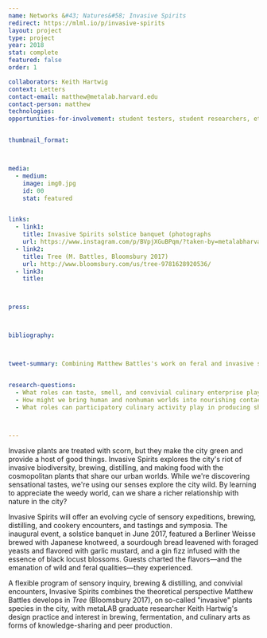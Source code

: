 ```yaml
---
name: Networks &#43; Natures&#58; Invasive Spirits
redirect: https://mlml.io/p/invasive-spirits
layout: project
type: project
year: 2018
stat: complete
featured: false
order: 1

collaborators: Keith Hartwig
context: Letters
contact-email: matthew@metalab.harvard.edu
contact-person: matthew
technologies:
opportunities-for-involvement: student testers, student researchers, etc


thumbnail_format:



media:
  - medium:
    image: img0.jpg
    id: 00
    stat: featured


links:
  - link1: 
    title: Invasive Spirits solstice banquet (photographs
    url: https://www.instagram.com/p/BVpjXGuBPqm/?taken-by=metalabharvard
  - link2: 
    title: Tree (M. Battles, Bloomsbury 2017)
    url: http://www.bloomsbury.com/us/tree-9781628920536/
  - link3:
    title: 



press:



bibliography:



tweet-summary: Combining Matthew Battles's work on feral and invasive species in the city with designer and graduate researcher Keith Hartwig's practice in brewing, placemaking, and beer production, Invasive Spirits takes a multisensory approach to urbanism—using our noses & palates as well as eyes & analytic minds—to produce knowledge that's fun, flavorful, & transformative.


research-questions:
  - What roles can taste, smell, and convivial culinary enterprise play in knowledge production?
  - How might we bring human and nonhuman worlds into nourishing contact through the senses?
  - What roles can participatory culinary activity play in producing shared understandings of sustainable and sustaining urban nature?



---
```



Invasive plants are treated with scorn, but they make the city green and provide a host of good things. Invasive Spirits explores the city's riot of invasive biodiversity, brewing, distilling, and making food with the cosmopolitan plants that share our urban worlds. While we're discovering sensational tastes, we're using our senses explore the city wild. By learning to appreciate the weedy world, can we share a richer relationship with nature in the city?

Invasive Spirits will offer an evolving cycle of sensory expeditions, brewing, distilling, and cookery encounters, and tastings and symposia. The inaugural event, a solstice banquet in June 2017, featured a Berliner Weisse brewed with Japanese knotweed, a sourdough bread leavened with foraged yeasts and flavored with garlic mustard, and a gin fizz infused with the essence of black locust blossoms. Guests charted the flavors—and the emanation of wild and feral qualities—they experienced. 

A flexible program of sensory inquiry, brewing & distilling, and convivial encounters, Invasive Spirits combines the theoretical perspective Matthew Battles develops in <em>Tree</em> (Bloomsbury 2017), on so-called "invasive" plants species in the city, with metaLAB graduate researcher Keith Hartwig's design practice and interest in brewing, fermentation, and culinary arts as forms of knowledge-sharing and peer production.


